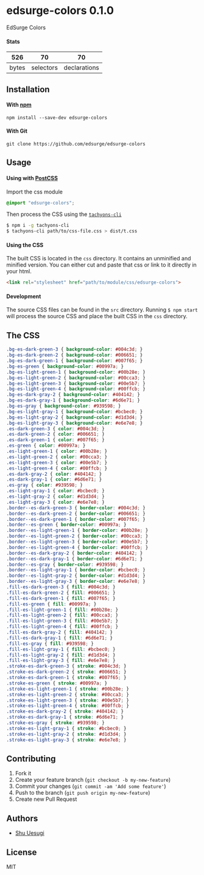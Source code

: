 # edsurge-colors 0.1.0

EdSurge Colors

#### Stats

526 | 70 | 70
---|---|---
bytes | selectors | declarations

## Installation

#### With [npm](https://npmjs.com)

```
npm install --save-dev edsurge-colors
```

#### With Git

```
git clone https://github.com/edsurge/edsurge-colors
```

## Usage

#### Using with [PostCSS](https://github.com/postcss/postcss)

Import the css module

```css
@import "edsurge-colors";
```

Then process the CSS using the [`tachyons-cli`](https://github.com/edsurge/tachyons-cli)

```sh
$ npm i -g tachyons-cli
$ tachyons-cli path/to/css-file.css > dist/t.css
```

#### Using the CSS

The built CSS is located in the `css` directory. It contains an unminified and minified version.
You can either cut and paste that css or link to it directly in your html.

```html
<link rel="stylesheet" href="path/to/module/css/edsurge-colors">
```

#### Development

The source CSS files can be found in the `src` directory.
Running `$ npm start` will process the source CSS and place the built CSS in the `css` directory.

## The CSS

```css
.bg-es-dark-green-3 { background-color: #004c3d; }
.bg-es-dark-green-2 { background-color: #006651; }
.bg-es-dark-green-1 { background-color: #007f65; }
.bg-es-green { background-color: #00997a; }
.bg-es-light-green-1 { background-color: #00b28e; }
.bg-es-light-green-2 { background-color: #00cca3; }
.bg-es-light-green-3 { background-color: #00e5b7; }
.bg-es-light-green-4 { background-color: #00ffcb; }
.bg-es-dark-gray-2 { background-color: #404142; }
.bg-es-dark-gray-1 { background-color: #6d6e71; }
.bg-es-gray { background-color: #939598; }
.bg-es-light-gray-1 { background-color: #bcbec0; }
.bg-es-light-gray-2 { background-color: #d1d3d4; }
.bg-es-light-gray-3 { background-color: #e6e7e8; }
.es-dark-green-3 { color: #004c3d; }
.es-dark-green-2 { color: #006651; }
.es-dark-green-1 { color: #007f65; }
.es-green { color: #00997a; }
.es-light-green-1 { color: #00b28e; }
.es-light-green-2 { color: #00cca3; }
.es-light-green-3 { color: #00e5b7; }
.es-light-green-4 { color: #00ffcb; }
.es-dark-gray-2 { color: #404142; }
.es-dark-gray-1 { color: #6d6e71; }
.es-gray { color: #939598; }
.es-light-gray-1 { color: #bcbec0; }
.es-light-gray-2 { color: #d1d3d4; }
.es-light-gray-3 { color: #e6e7e8; }
.border--es-dark-green-3 { border-color: #004c3d; }
.border--es-dark-green-2 { border-color: #006651; }
.border--es-dark-green-1 { border-color: #007f65; }
.border--es-green { border-color: #00997a; }
.border--es-light-green-1 { border-color: #00b28e; }
.border--es-light-green-2 { border-color: #00cca3; }
.border--es-light-green-3 { border-color: #00e5b7; }
.border--es-light-green-4 { border-color: #00ffcb; }
.border--es-dark-gray-2 { border-color: #404142; }
.border--es-dark-gray-1 { border-color: #6d6e71; }
.border--es-gray { border-color: #939598; }
.border--es-light-gray-1 { border-color: #bcbec0; }
.border--es-light-gray-2 { border-color: #d1d3d4; }
.border--es-light-gray-3 { border-color: #e6e7e8; }
.fill-es-dark-green-3 { fill: #004c3d; }
.fill-es-dark-green-2 { fill: #006651; }
.fill-es-dark-green-1 { fill: #007f65; }
.fill-es-green { fill: #00997a; }
.fill-es-light-green-1 { fill: #00b28e; }
.fill-es-light-green-2 { fill: #00cca3; }
.fill-es-light-green-3 { fill: #00e5b7; }
.fill-es-light-green-4 { fill: #00ffcb; }
.fill-es-dark-gray-2 { fill: #404142; }
.fill-es-dark-gray-1 { fill: #6d6e71; }
.fill-es-gray { fill: #939598; }
.fill-es-light-gray-1 { fill: #bcbec0; }
.fill-es-light-gray-2 { fill: #d1d3d4; }
.fill-es-light-gray-3 { fill: #e6e7e8; }
.stroke-es-dark-green-3 { stroke: #004c3d; }
.stroke-es-dark-green-2 { stroke: #006651; }
.stroke-es-dark-green-1 { stroke: #007f65; }
.stroke-es-green { stroke: #00997a; }
.stroke-es-light-green-1 { stroke: #00b28e; }
.stroke-es-light-green-2 { stroke: #00cca3; }
.stroke-es-light-green-3 { stroke: #00e5b7; }
.stroke-es-light-green-4 { stroke: #00ffcb; }
.stroke-es-dark-gray-2 { stroke: #404142; }
.stroke-es-dark-gray-1 { stroke: #6d6e71; }
.stroke-es-gray { stroke: #939598; }
.stroke-es-light-gray-1 { stroke: #bcbec0; }
.stroke-es-light-gray-2 { stroke: #d1d3d4; }
.stroke-es-light-gray-3 { stroke: #e6e7e8; }
```

## Contributing

1. Fork it
2. Create your feature branch (`git checkout -b my-new-feature`)
3. Commit your changes (`git commit -am 'Add some feature'`)
4. Push to the branch (`git push origin my-new-feature`)
5. Create new Pull Request

## Authors

- [Shu Uesugi](http://chibicode.com)

## License

MIT

